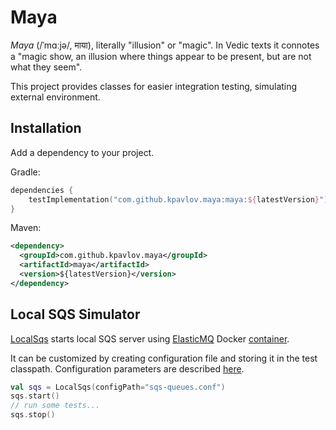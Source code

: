 # Maya

_Maya_ (/ˈmɑːjə/, माया), literally "illusion" or "magic". 
In Vedic texts it connotes a "magic show, an illusion where things
appear to be present, but are not what they seem".

This project provides classes for easier integration testing, 
simulating external environment.

## Installation

Add a dependency to your project.

Gradle:
```kotlin
dependencies {
    testImplementation("com.github.kpavlov.maya:maya:${latestVersion}")
}
```
      
Maven:
```xml pom.xml
<dependency>
  <groupId>com.github.kpavlov.maya</groupId>
  <artifactId>maya</artifactId>
  <version>${latestVersion}</version>
</dependency>
```

## Local SQS Simulator

[LocalSqs](src/main/kotlin/com/github/kpavlov/maya/sqs/LocalSqs.kt)
starts local SQS server using [ElasticMQ](https://github.com/softwaremill/elasticmq) 
Docker [container](https://hub.docker.com/r/softwaremill/elasticmq-native/).

It can be customized by creating configuration file and storing 
it in the test classpath.
Configuration parameters are described [here](https://github.com/softwaremill/elasticmq#installation-stand-alone).

```kotlin
val sqs = LocalSqs(configPath="sqs-queues.conf")
sqs.start()
// run some tests...
sqs.stop()
```
